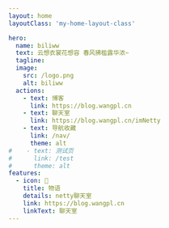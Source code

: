 ```yaml
---
layout: home
layoutClass: 'my-home-layout-class'

hero:
  name: biliww
  text: 云想衣裳花想容 春风拂槛露华浓~
  tagline:
  image:
    src: /logo.png
    alt: biliww
  actions:
    - text: 博客
      link: https://blog.wangpl.cn
    - text: 聊天室
      link: https://blog.wangpl.cn/imNetty
    - text: 导航收藏
      link: /nav/
      theme: alt
#    - text: 测试页
#      link: /test
#      theme: alt
features:
  - icon: 📖
    title: 物语
    details: netty聊天室
    link: https://blog.wangpl.cn
    linkText: 聊天室
---
```


<style>
/*爱的魔力转圈圈*/
.my-home-layout-class .image-src:hover {
  transform: translate(-50%, -50%) rotate(666turn);
  transition: transform 59s 1s cubic-bezier(0.3, 0, 0.8, 1);
}

.my-home-layout-class .details small {
  opacity: 0.8;
}

.my-home-layout-class .bottom-small {
  display: block;
  margin-top: 2em;
  text-align: right;
}
</style>
